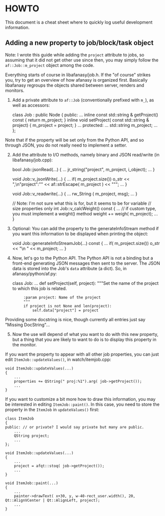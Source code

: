 HOWTO
=====

This document is a cheat sheet where to quickly log useful development
information.


Adding a new property to job/block/task object
----------------------------------------------

Note: I wrote this guide while adding the `project` attribute to jobs, so
assuming that it did not get other use since then, you may simply follow the
`af::Job::m_project` object among the code.

Everything starts of course in libafanasy/job.h. If the "of course" strikes you,
try to get an overview of how afanasy is organized first. Basically libafanasy
regroups the objects shared between server, renders and monitors.


1. Add a private attribute to `af::Job` (conventionally prefixed with `m_`), as
well as accessors:

    class Job : public Node
    {
    public:
    ...
        inline const std::string & getProject() const { return m_project; }
        inline void setProject( const std::string & project) { m_project = project; }
    ...
    protected:
    ...
        std::string m_project;
    ...
    };

Note that if the property will be set only from the Python API, and so through
JSON, you do not really need to implement a setter.


2. Add the attribute to I/O methods, namely binary and JSON read/write (in
libafanasy/job.cpp):

    bool Job::jsonRead(...)
    {
        ...
        jr_string("project", m_project, i_object);
        ...
    }

    void Job::v_jsonWrite(...)
    {
        ...
        if( m_project.size())
            o_str << ",\n\"project\":\""  << af::strEscape( m_project  ) << "\"";
        ...
    }

    void Job::v_readwrite(...)
    {
        ...
        rw_String ( m_project, msg);
        ...
    }

    // Note: I'm not sure what this is for, but it seems to be for variable
    // size properties only
    int Job::v_calcWeight() const
    {
        ...
        // if custom type, you must implement a weight() method
        weight += weigh( m_project);
        ...
    }


3. Optional: You can add the property to the generateInfoStream method if you
want this information to be displayed when printing the object:

    void Job::generateInfoStreamJob(...) const
    {
        ...
        if( m_project.size()) o_str << "\n    " << m_project;
        ...
    }


4. Now, let's go to the Python API. The Python API is not a binding but a
front-end generating JSON messages then sent to the server. The JSON data is
stored into the Job's `data` attribute (a dict). So, in afanasy/python/af.py:

    class Job:
        ...
        def setProject(self, project):
            """Set the name of the project to which this job is related.
            
            :param project: Name of the project
            """
            if project is not None and len(project):
                self.data["project"] = project

Providing some docstring is nice, though currently all entries just say
"Missing DocString"...


5. Now the use will depend of what you want to do with this new property, but a
thing that you are likely to want to do is to display this property in the
monitor.

If you want the property to appear with all other job properties, you can just
edit `ItemJob::updateValues()`, in watch/itemjob.cpp:

    void ItemJob::updateValues(...)
    {
        ...
        properties += QString(" proj:%1").arg( job->getProject());
        ...
    }

If you want to customize a bit more how to draw this information, you may be
interested in editing `ItemJob::paint()`. In this case, you need to store the
property in the `ItemJob` in `updateValues()` first:

    class ItemJob
    {
    public: // or private? I would say private but many are public.
        ...
        QString project;
        ...
    };

    void ItemJob::updateValues(...)
    {
        ...
        project = afqt::stoq( job->getProject());
        ...
    }

    void ItemJob::paint(...)
    {
        ...
        painter->drawText( x+30, y, w-40-rect_user.width(), 20, Qt::AlignVCenter | Qt::AlignLeft, project);
        ...
    }

